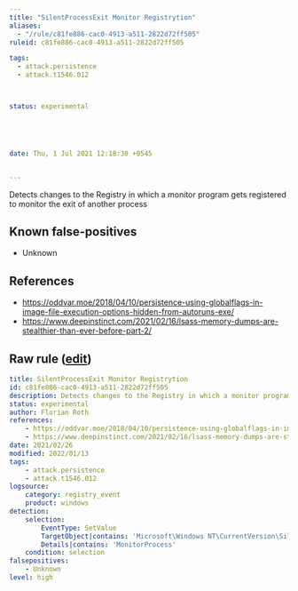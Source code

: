 ```yaml
---
title: "SilentProcessExit Monitor Registrytion"
aliases:
  - "/rule/c81fe886-cac0-4913-a511-2822d72ff505"
ruleid: c81fe886-cac0-4913-a511-2822d72ff505

tags:
  - attack.persistence
  - attack.t1546.012



status: experimental





date: Thu, 1 Jul 2021 12:18:30 +0545


---
```


Detects changes to the Registry in which a monitor program gets registered to monitor the exit of another process

<!--more-->


## Known false-positives

* Unknown



## References

* https://oddvar.moe/2018/04/10/persistence-using-globalflags-in-image-file-execution-options-hidden-from-autoruns-exe/
* https://www.deepinstinct.com/2021/02/16/lsass-memory-dumps-are-stealthier-than-ever-before-part-2/


## Raw rule ([edit](https://github.com/SigmaHQ/sigma/edit/master/rules/windows/registry_event/registry_event_silentprocessexit.yml))
```yaml
title: SilentProcessExit Monitor Registrytion
id: c81fe886-cac0-4913-a511-2822d72ff505
description: Detects changes to the Registry in which a monitor program gets registered to monitor the exit of another process
status: experimental
author: Florian Roth
references:
    - https://oddvar.moe/2018/04/10/persistence-using-globalflags-in-image-file-execution-options-hidden-from-autoruns-exe/
    - https://www.deepinstinct.com/2021/02/16/lsass-memory-dumps-are-stealthier-than-ever-before-part-2/
date: 2021/02/26
modified: 2022/01/13
tags:
    - attack.persistence
    - attack.t1546.012
logsource:
    category: registry_event
    product: windows
detection:
    selection:   
        EventType: SetValue 
        TargetObject|contains: 'Microsoft\Windows NT\CurrentVersion\SilentProcessExit'
        Details|contains: 'MonitorProcess'
    condition: selection
falsepositives:
    - Unknown
level: high
```
